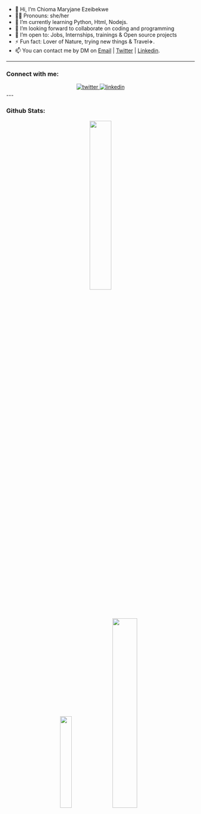 - 👋 Hi, I’m Chioma Maryjane Ezeibekwe
- 👩‍💼 Pronouns: she/her
- 🌱 I’m currently learning Python, Html, Nodejs.
- 💞️ I’m looking forward to collaborate on coding and programming
- 📁 I’m open to: Jobs, Internships, trainings & Open source projects
- ⚡ Fun fact: Lover of Nature, trying new things & Travel✈️.
- 📫 You can contact me by DM on [Email](mailto:genevieveezeh786@gmail.com) | [Twitter](https://twitter.com/GenevieveEzeh) | [Linkedin](https://linkedin.com/maryjaneezeibekwe).

<!---
Goldjay94/Goldjay94 is a ✨ special ✨ repository because its `README.md` (this file) appears on your GitHub profile.
You can click the Preview link to take a look at your changes.
--->

---
### Connect with me: 
<div align="center">
<a href="https://twitter.com/GenevieveEzeh" target="_blank">
<img src=https://img.shields.io/badge/twitter-%2300acee.svg?&style=for-the-badge&logo=twitter&logoColor=white alt=twitter style="margin-bottom: 5px;" />
</a> 

<a href="https://linkedin.com/in/maryjaneezeibekwe" target="_blank">
<img src=https://img.shields.io/badge/linkedin-%231E77B5.svg?&style=for-the-badge&logo=linkedin&logoColor=white alt=linkedin style="margin-bottom: 5px;" />
</a>
</div>
---

### Github Stats:
<div align="center">
  <img src="https://github-readme-stats.vercel.app/api?username=Goldjay94&show_icons=true&count_private=true&hide_border=true" width="34%"/><br/>
  <img src="https://github-readme-stats.vercel.app/api/top-langs/?username=Goldjay94&hide_border=true&layout=compact" width="25%" />
  <img src="https://github-readme-streak-stats.herokuapp.com/?user=Goldjay94" width="36%" />
</div> 

